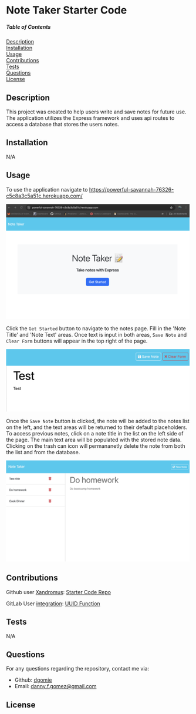 # Note Taker Starter Code
  
  ##### Table of Contents  
  [Description](#description)  
  [Installation](#installation)  
  [Usage](#usage)  
  [Contributions](#contributions)  
  [Tests](#tests)  
  [Questions](#questions)  
  [License](#license)  

  ## Description  
  This project was created to help users write and save notes for future use. The application utilizes the Express framework and uses api routes to access a database that stores the users notes. 

  ## Installation  
  N/A
  

  ## Usage  
  To use the application navigate to https://powerful-savannah-76326-c5c8a3c5a51c.herokuapp.com/

  <img src='./images/note-taker-hp.png' width=500px alt="Homepage view of Note Taker site." />

  Click the ```Get Started``` button to navigate to the notes page. Fill in the 'Note Title' and 'Note Text' areas. Once text is input in both areas, ```Save Note``` and ```Clear Form``` buttons will appear in the top right of the page. 
  
  <img src='./images/note-take-buttons.png' width=500px alt="Close up of Save Note and Clear Form buttons" />


  Once the ```Save Note``` button is clicked, the note will be added to the notes list on the left, and the text areas will be returned to their default placeholders. To access previous notes, click on a note title in the list on the left side of the page. The main text area will be populated with the stored note data. Clicking on the trash can icon will permananetly delete the note from both the list and from the database.

  <img src='./images/note-taker-notes.png' width=500px alt="View of Note Taker app with list of saved notes on the left side of the page." />

  ## Contributions  
  Github user [Xandromus](https://github.com/Xandromus): [Starter Code Repo](https://github.com/coding-boot-camp/miniature-eureka)

  GitLab User [integration](https://git.bootcampcontent.com/integration): [UUID Function](https://git.bootcampcontent.com/University-of-Connecticut/CONN-VIRT-FSF-PT-01-2024-U-LOLC/-/tree/main/11-Express/01-Activities/20-Stu_Data-Persistence/Unsolved/helpers?ref_type=heads)


  ## Tests  
  N/A


  ## Questions
  For any questions regarding the repository, contact me via:
  * Github: [dgomie](https://www.github.com/dgomie)
  * Email: <a href="mailto:danny.f.gomez@gmail.com">danny.f.gomez@gmail.com</a>
  
  ## License
    
   